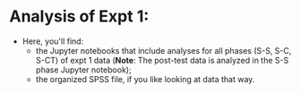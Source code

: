 
# Analysis of Expt 1:

* Here, you'll find:
  * the Jupyter notebooks that include analyses for all phases (S-S, S-C, S-CT) of expt 1 data (**Note**: The post-test data is analyzed in the S-S phase Jupyter notebook);
  * the organized SPSS file, if you like looking at data that way.
